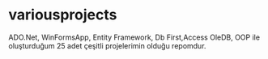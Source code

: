 # variousprojects
ADO.Net, WinFormsApp, Entity Framework, Db First,Access OleDB, OOP ile oluşturduğum 25 adet çeşitli projelerimin olduğu repomdur.
